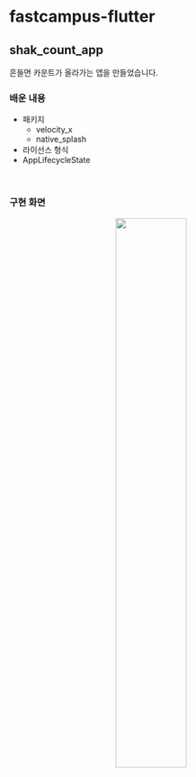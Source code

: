 # fastcampus-flutter

## shak_count_app
흔들면 카운트가 올라가는 앱을 만들었습니다.
<br>
### 배운 내용
- 패키지
  - velocity_x
  - native_splash
- 라이선스 형식
- AppLifecycleState
<br>

### 구현 화면
<div align="center">
  <img width="50%" src="https://github.com/DainoJung/fastcampus-flutter/assets/117745618/36d2d690-94df-4508-beaf-081f7e32d5e9"/>
</div>

  
